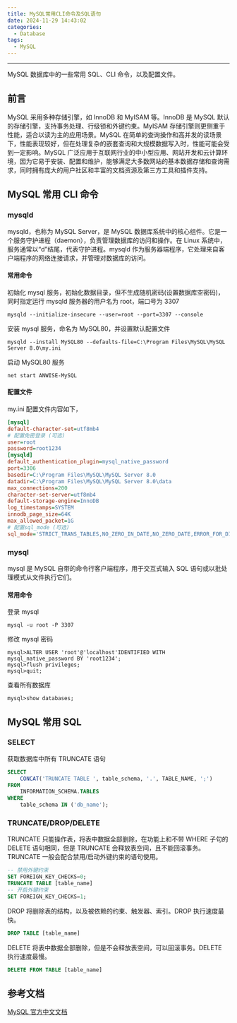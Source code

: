 ```yaml
---
title: MySQL常用CLI命令及SQL语句
date: 2024-11-29 14:43:02
categories:
  - Database
tags:
  - MySQL
---
```


---

MySQL 数据库中的一些常用 SQL、CLI 命令，以及配置文件。

<!--more-->

## 前言

MySQL 采用多种存储引擎，如 InnoDB 和 MyISAM 等。InnoDB 是 MySQL 默认的存储引擎，支持事务处理、行级锁和外键约束。MyISAM 存储引擎则更侧重于性能，适合以读为主的应用场景。MySQL 在简单的查询操作和高并发的读场景下，性能表现较好，但在处理复杂的嵌套查询和大规模数据写入时，性能可能会受到一定影响。MySQL 广泛应用于互联网行业的中小型应用、网站开发和云计算环境，因为它易于安装、配置和维护，能够满足大多数网站的基本数据存储和查询需求，同时拥有庞大的用户社区和丰富的文档资源及第三方工具和插件支持。

## MySQL 常用 CLI 命令

### mysqld

mysqld，也称为 MySQL Server，是 MySQL 数据库系统中的核心组件。它是一个服务守护进程（daemon），负责管理数据库的访问和操作。在 Linux 系统中，服务通常以“d”结尾，代表守护进程。mysqld 作为服务器端程序，它处理来自客户端程序的网络连接请求，并管理对数据库的访问。

#### 常用命令

初始化 mysql 服务，初始化数据目录，但不生成随机密码(设置数据库空密码)，同时指定运行 mysqld 服务器的用户名为 root，端口号为 3307

`mysqld --initialize-insecure --user=root --port=3307 --console`

安装 mysql 服务，命名为 MySQL80，并设置默认配置文件

`mysqld --install MySQL80 --defaults-file=C:\Program Files\MySQL\MySQL Server 8.0\my.ini`

启动 MySQL80 服务

`net start ANWISE-MySQL`

#### 配置文件

my.ini 配置文件内容如下，

```ini
[mysql]
default-character-set=utf8mb4
# 配置免密登录 (可选)
user=root
password=root1234
[mysqld]
default_authentication_plugin=mysql_native_password
port=3306
basedir=C:\Program Files\MySQL\MySQL Server 8.0
datadir=C:\Program Files\MySQL\MySQL Server 8.0\data
max_connections=200
character-set-server=utf8mb4
default-storage-engine=InnoDB
log_timestamps=SYSTEM
innodb_page_size=64K
max_allowed_packet=1G
# 配置sql_mode (可选)
sql_mode='STRICT_TRANS_TABLES,NO_ZERO_IN_DATE,NO_ZERO_DATE,ERROR_FOR_DIVISION_BY_ZERO,NO_AUTO_CREATE_USER,NO_ENGINE_SUBSTITUTION'
```

### mysql

mysql 是 MySQL 自带的命令行客户端程序，用于交互式输入 SQL 语句或以批处理模式从文件执行它们。

#### 常用命令

登录 mysql

`mysql -u root -P 3307`

修改 mysql 密码

```shell
mysql>ALTER USER 'root'@'localhost'IDENTIFIED WITH mysql_native_password BY 'root1234';
mysql>flush privileges;
mysql>quit;
```

查看所有数据库

```shell
mysql>show databases;
```

## MySQL 常用 SQL

### SELECT

获取数据库中所有 TRUNCATE 语句

```sql
SELECT
	CONCAT('TRUNCATE TABLE ', table_schema, '.', TABLE_NAME, ';')
FROM
	INFORMATION_SCHEMA.TABLES
WHERE
	table_schema IN ('db_name');
```

### TRUNCATE/DROP/DELETE

TRUNCATE 只能操作表，将表中数据全部删除，在功能上和不带 WHERE 子句的 DELETE 语句相同，但是 TRUNCATE 会释放表空间，且不能回滚事务。TRUNCATE 一般会配合禁用/启动外键约束的语句使用。

```sql
-- 禁用外键约束
SET FOREIGN_KEY_CHECKS=0;
TRUNCATE TABLE [table_name]
-- 开启外键约束
SET FOREIGN_KEY_CHECKS=1;
```

DROP 将删除表的结构，以及被依赖的约束、触发器、索引。DROP 执行速度最快。

```sql
DROP TABLE [table_name]
```

DELETE 将表中数据全部删除，但是不会释放表空间，可以回滚事务。DELETE 执行速度最慢。

```sql
DELETE FROM TABLE [table_name]
```

## 参考文档

[MySQL 官方中文文档](https://mysql.net.cn/doc/refman/8.0/en/)

